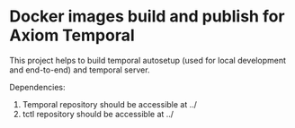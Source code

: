 # Docker images build and publish for Axiom Temporal

This project helps to build temporal autosetup (used for local development and end-to-end) and temporal server.

Dependencies:
1. Temporal repository should be accessible at ../
2. tctl repository should be accessible at ../

